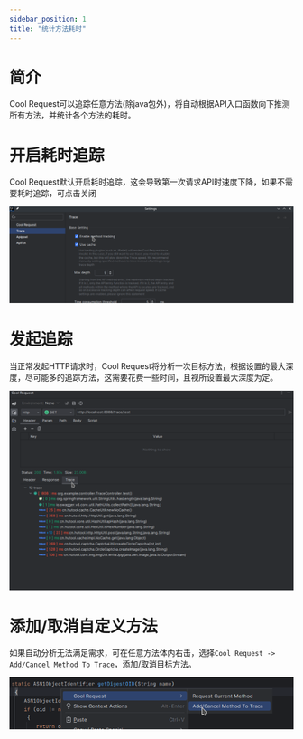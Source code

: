 ```yaml
---
sidebar_position: 1
title: "统计方法耗时"
---
```


# 简介


Cool Request可以追踪任意方法(除java包外)，将自动根据API入口函数向下推测所有方法，并统计各个方法的耗时。

# 开启耗时追踪

Cool Request默认开启耗时追踪，这会导致第一次请求API时速度下降，如果不需要耗时追踪，可点击关闭

![Alt text](../images/trace-enabled.png)

# 发起追踪

当正常发起HTTP请求时，Cool Request将分析一次目标方法，根据设置的最大深度，尽可能多的追踪方法，这需要花费一些时间，且视所设置最大深度为定。

![Alt text](../images/trace-example.png)

# 添加/取消自定义方法

如果自动分析无法满足需求，可在任意方法体内右击，选择`Cool Request -> Add/Cancel Method To Trace`，添加/取消目标方法。

![Alt text](../images/trace-custom.png)